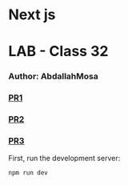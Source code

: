 # Next js 
# LAB - Class 32

### Author: AbdallahMosa

### [PR1](https://github.com/AbdallahMosa/cookie-stand-admin/pull/1)
### [PR2](https://github.com/AbdallahMosa/cookie-stand-admin/pull/2)
### [PR3](https://github.com/AbdallahMosa/cookie-stand-admin/pull/3)

First, run the development server:

```bash
npm run dev

```

